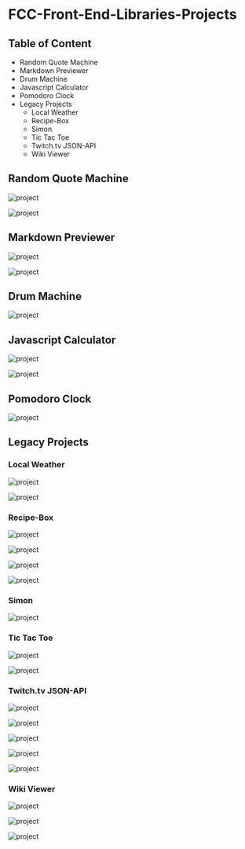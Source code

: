 # FCC-Front-End-Libraries-Projects

## Table of Content
- Random Quote Machine
- Markdown Previewer
- Drum Machine
- Javascript Calculator
- Pomodoro Clock
- Legacy Projects
    - Local Weather
    - Recipe-Box
    - Simon
    - Tic Tac Toe
    - Twitch.tv JSON-API
    - Wiki Viewer
 
## Random Quote Machine
![project](https://raw.githubusercontent.com/danielphilipjohnson/Free-Code-Camp-Portfolio-2018-2019/master/2.Front-End-Libraries-Certification/1.%20Build%20a%20Random-Quote-Machine/img/screenshot/desktop.png)

![project](https://raw.githubusercontent.com/danielphilipjohnson/Free-Code-Camp-Portfolio-2018-2019/master/2.Front-End-Libraries-Certification/1.%20Build%20a%20Random-Quote-Machine/img/screenshot/mobile.png)


## Markdown Previewer
![project](https://raw.githubusercontent.com/danielphilipjohnson/Free-Code-Camp-Portfolio-2018-2019/master/2.Front-End-Libraries-Certification/2.%20Build%20a%20Markdown%20Previewer/public/img/markdownpc.png)


![project](https://raw.githubusercontent.com/danielphilipjohnson/Free-Code-Camp-Portfolio-2018-2019/master/2.Front-End-Libraries-Certification/2.%20Build%20a%20Markdown%20Previewer/public/img/markdownmobile.png)



## Drum Machine
![project](https://res.cloudinary.com/dpj88/image/upload/v1591618660/fcc/front-libraries/drummachine_v44nka.png)


## Javascript Calculator
![project](https://res.cloudinary.com/dpj88/image/upload/v1591618660/fcc/front-libraries/calculator_hnlx3x.png)

![project](https://res.cloudinary.com/dpj88/image/upload/v1591618660/fcc/front-libraries/calculator-mobile_zejdbr.png)

## Pomodoro Clock
![project](https://res.cloudinary.com/dpj88/image/upload/v1591618660/fcc/front-libraries/pomodorro_bpybaf.png)

## Legacy Projects
### Local Weather
![project](https://res.cloudinary.com/dpj88/image/upload/v1591618669/fcc/front-libraries/weatherapp_rsdryn.png)
        
![project](https://res.cloudinary.com/dpj88/image/upload/v1591618663/fcc/front-libraries/weatherapp-mobile_cxyb3c.png)

### Recipe-Box
![project](https://res.cloudinary.com/dpj88/image/upload/v1591618672/fcc/front-libraries/recipebox_kz1mjw.png)
        
![project](https://res.cloudinary.com/dpj88/image/upload/v1591618669/fcc/front-libraries/recipebox3_vsksbp.png)
        
![project](https://res.cloudinary.com/dpj88/image/upload/v1591618665/fcc/front-libraries/recipebox2_nodjvg.png)

![project](https://res.cloudinary.com/dpj88/image/upload/v1591618664/fcc/front-libraries/recipebox1_mhl6wf.png)

### Simon
![project](https://res.cloudinary.com/dpj88/image/upload/v1591618673/fcc/front-libraries/simon_wraosl.png)

### Tic Tac Toe
![project](https://res.cloudinary.com/dpj88/image/upload/v1591618671/fcc/front-libraries/tictac1_kia2kl.png)
        
![project](https://res.cloudinary.com/dpj88/image/upload/v1591618668/fcc/front-libraries/tictac_nd9avs.png)

### Twitch.tv JSON-API
![project](https://res.cloudinary.com/dpj88/image/upload/v1591618671/fcc/front-libraries/twitchviewer-mobile_plcgha.png)
        
![project](https://res.cloudinary.com/dpj88/image/upload/v1591618667/fcc/front-libraries/twitchviewer2_g8qfzj.png)

![project](https://res.cloudinary.com/dpj88/image/upload/v1591618664/fcc/front-libraries/twitchviewer1_pb8dxh.png)

![project](https://res.cloudinary.com/dpj88/image/upload/v1591618663/fcc/front-libraries/twitchviewer1-mobile_wgycws.png)

![project](https://res.cloudinary.com/dpj88/image/upload/v1591618663/fcc/front-libraries/twitchviewer_au93iy.png)

### Wiki Viewer
![project](https://res.cloudinary.com/dpj88/image/upload/v1591618671/fcc/front-libraries/wikiviewerresults_d2wjg0.png)
        
![project](https://res.cloudinary.com/dpj88/image/upload/v1591618664/fcc/front-libraries/wikiviewer_zt7vmx.png)

![project](https://res.cloudinary.com/dpj88/image/upload/v1591618663/fcc/front-libraries/wikiviewer-mobile_jey8el.png)